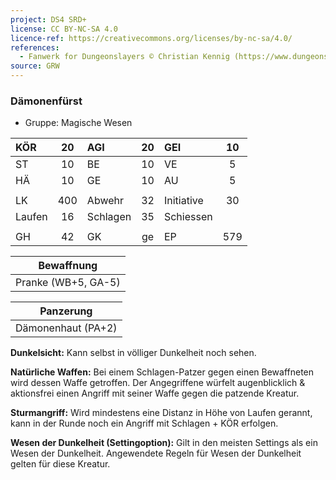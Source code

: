 ```yaml
---
project: DS4 SRD+
license: CC BY-NC-SA 4.0
licence-ref: https://creativecommons.org/licenses/by-nc-sa/4.0/
references: 
  - Fanwerk for Dungeonslayers © Christian Kennig (https://www.dungeonslayers.net/)
source: GRW
---
```


### Dämonenfürst

- Gruppe: Magische Wesen

| KÖR    | 20  | AGI      | 20  | GEI        | 10  |
| :----- | :-: | :------- | :-: | :--------- | :-: |
| ST     | 10  | BE       | 10  | VE         |  5  |
| HÄ     | 10  | GE       | 10  | AU         |  5  |
|        |     |          |     |            |     |
| LK     | 400 | Abwehr   | 32  | Initiative | 30  |
| Laufen | 16  | Schlagen | 35  | Schiessen  |     |
|        |     |          |     |            |     |
| GH     | 42  | GK       | ge  | EP         | 579 |

|     Bewaffnung      |
| :-----------------: |
| Pranke (WB+5, GA-5) |

|     Panzerung      |
| :----------------: |
| Dämonenhaut (PA+2) |

**Dunkelsicht:** Kann selbst in völliger Dunkelheit noch sehen.

**Natürliche Waffen:** Bei einem Schlagen-Patzer gegen einen Bewaffneten wird dessen Waffe getroffen. Der Angegriffene würfelt augenblicklich & aktionsfrei einen Angriff mit seiner Waffe gegen die patzende Kreatur.

**Sturmangriff:** Wird mindestens eine Distanz in Höhe von Laufen gerannt, kann in der Runde noch ein Angriff mit Schlagen + KÖR erfolgen.

**Wesen der Dunkelheit (Settingoption):** Gilt in den meisten Settings als ein Wesen der Dunkelheit. Angewendete Regeln für Wesen der Dunkelheit gelten für diese Kreatur.

